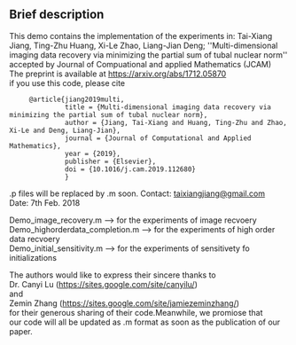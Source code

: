 Brief description
--
This demo contains the implementation of the experiments in: 
Tai-Xiang Jiang, Ting-Zhu Huang, Xi-Le Zhao, Liang-Jian Deng;
''Multi-dimensional imaging data recovery via minimizing the partial sum of tubal nuclear norm'' accepted by Journal of Compuational and applied Mathematics (JCAM)\
The preprint is available at https://arxiv.org/abs/1712.05870 \
if you use this code, please cite

         @article{jiang2019multi,
                  title = {Multi-dimensional imaging data recovery via minimizing the partial sum of tubal nuclear norm},
                  author = {Jiang, Tai-Xiang and Huang, Ting-Zhu and Zhao, Xi-Le and Deng, Liang-Jian},
                  journal = {Journal of Computational and Applied Mathematics},
                  year = {2019},
                  publisher = {Elsevier},
                  doi = {10.1016/j.cam.2019.112680}
                  }

            
.p files will be replaced by .m soon.
Contact: taixiangjiang@gmail.com\
Date: 7th Feb. 2018

  Demo_image_recovery.m    --> for the experiments of image recvoery\
  Demo_highorderdata_completion.m     --> for the experiments of high order data recvoery\
  Demo_initial_sensitivity.m   --> for the experiments of sensitivety fo\
  initializations

The authors would like to express their sincere thanks to \
Dr. Canyi Lu (https://sites.google.com/site/canyilu/) \
and \
Zemin Zhang (https://sites.google.com/site/jamiezeminzhang/) \
for their generous sharing of their code.Meanwhile, we promiose that \
our code will all be updated as .m format as soon as the publication of our paper.
